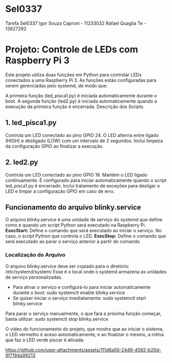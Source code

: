 # Sel0337
Tarefa Sel0337
Igor Souza Caproni - 11233032
Rafael Quaglia Te - 13827292

# Projeto: Controle de LEDs com Raspberry Pi 3
Este projeto utiliza duas funções em Python para controlar LEDs conectados a uma Raspberry Pi 3. As funções estão configuradas para serem gerenciadas pelo systemd, de modo que:

A primeira função (led_pisca1.py) é iniciada automaticamente durante o boot.
A segunda função (led2.py) é iniciada automaticamente quando a execução da primeira função é encerrada.
Descrição dos Scripts
## 1. led_pisca1.py
Controla um LED conectado ao pino GPIO 24.
O LED alterna entre ligado (HIGH) e desligado (LOW) com um intervalo de 2 segundos.
Inclui limpeza da configuração GPIO ao finalizar a execução.
## 2. led2.py
Controla um LED conectado ao pino GPIO 18.
Mantém o LED ligado continuamente.
É configurado para iniciar automaticamente quando o script led_pisca1.py é encerrado.
Inclui tratamento de exceções para desligar o LED e limpar a configuração GPIO em caso de erro.

## Funcionamento do arquivo blinky.service
O arquivo blinky.service é uma unidade de serviço do systemd que define como e quando um script Python será executado na Raspberry Pi. 
**ExecStart:** Define o comando que será executado ao iniciar o serviço. No caso, o script Python que controla o LED.
**ExecStop:** Define o comando que será executado ao parar o serviço anterior à partir do comando 
### Localização do Arquivo
O arquivo blinky.service deve ser copiado para o diretório:
/etc/systemd/system/
Esse é o local onde o systemd armazena as unidades de serviço personalizadas.

- Para ativar o serviço e configurá-lo para iniciar automaticamente durante o boot:
sudo systemctl enable blinky.service
- Se quiser iniciar o serviço imediatamente:
sudo systemctl start blinky.service

Para parar o serviço manualmente, o que fará a próxima função começar, basta utilizar:
sudo systemctl stop blinky.service

O video do funcionamento do projeto, que mostra que ao iniciar o sistema, o LED vermelho é aceso automaticamente, e ao finalizar o mesmo, a rotina que faz o LED verde piscar é ativada:


https://github.com/user-attachments/assets/111d6a56-2449-4582-b20d-9f7194a99213

